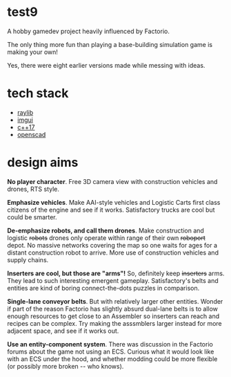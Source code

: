 # test9

A hobby gamedev project heavily influenced by Factorio.

The only thing more fun than playing a base-building simulation game is making your own!

Yes, there were eight earlier versions made while messing with ideas.

# tech stack

* [raylib](https://github.com/raysan5/raylib)
* [imgui](https://github.com/ocornut/imgui)
* [c++17](https://en.wikipedia.org/wiki/C%2B%2B17)
* [openscad](http://www.openscad.org/)

# design aims

**No player character**. Free 3D camera view with construction vehicles and drones, RTS style.

**Emphasize vehicles**. Make AAI-style vehicles and Logistic Carts first class citizens of the engine and see if it works. Satisfactory trucks are cool but could be smarter.

**De-emphasize robots, and call them drones**. Make construction and logistic ~~robots~~ drones only operate within range of their own ~~roboport~~ depot. No massive networks covering the map so one waits for ages for a distant construction robot to arrive. More use of construction vehicles and supply chains.

**Inserters are cool, but those are "arms"!** So, definitely keep ~~inserters~~ arms. They lead to such interesting emergent gameplay. Satisfactory's belts and entities are kind of boring connect-the-dots puzzles in comparison.

**Single-lane conveyor belts**. But with relatively larger other entities. Wonder if part of the reason Factorio has slightly absurd dual-lane belts is to allow enough resources to get close to an Assembler so inserters can reach and recipes can be complex. Try making the asssmblers larger instead for more adjacent space, and see if it works out.

**Use an entity-component system**. There was discussion in the Factorio forums about the game not using an ECS. Curious what it would look like with an ECS under the hood, and whether modding could be more flexible (or possibly more broken -- who knows).
